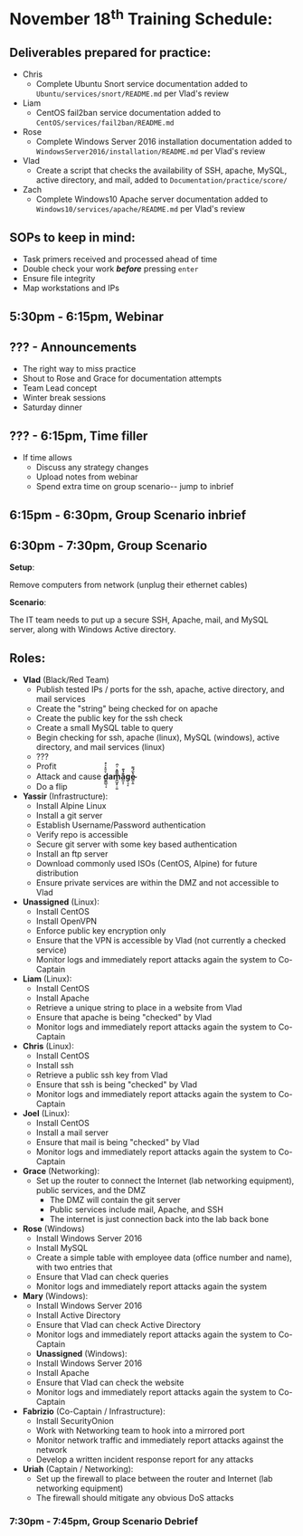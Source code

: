 # November 18<sup>th</sup> Training Schedule:

## Deliverables prepared for practice:
- Chris
  - Complete Ubuntu Snort service documentation added to `Ubuntu/services/snort/README.md` per Vlad's review
- Liam
  - CentOS fail2ban service documentation added to `CentOS/services/fail2ban/README.md`
- Rose
  - Complete Windows Server 2016 installation documentation added to `WindowsServer2016/installation/README.md` per Vlad's review
- Vlad
  - Create a script that checks the availability of SSH, apache, MySQL, active directory, and mail, added to `Documentation/practice/score/`
- Zach
  - Complete Windows10 Apache server documentation added to `Windows10/services/apache/README.md` per Vlad's review

## SOPs to keep in mind:
- Task primers received and processed ahead of time
- Double check your work ***before*** pressing `enter`
- Ensure file integrity
- Map workstations and IPs

## 5:30pm - 6:15pm, Webinar 

## ??? - Announcements
- The right way to miss practice
- Shout to Rose and Grace for documentation attempts
- Team Lead concept
- Winter break sessions
- Saturday dinner

## ??? - 6:15pm, Time filler
- If time allows
  - Discuss any strategy changes
  - Upload notes from webinar
  - Spend extra time on group scenario-- jump to inbrief

## 6:15pm - 6:30pm, Group Scenario inbrief

## 6:30pm - 7:30pm, Group Scenario

**Setup**: 

Remove computers from network (unplug their ethernet cables)

**Scenario**:

The IT team needs to put up a secure SSH, Apache, mail, and MySQL server, along with Windows Active directory. 

## Roles:

- **Vlad** (Black/Red Team)
  - Publish tested IPs / ports for the ssh, apache, active directory, and mail services
  - Create the "string" being checked for on apache
  - Create the public key for the ssh check
  - Create a small MySQL table to query
  - Begin checking for ssh, apache (linux), MySQL (windows), active directory, and mail services (linux)
  - ???
  - Profit
  - Attack and cause **d̮̻̲͉̘ͮͧ̽͐ͤam̱̺̗͕̠̱̄̂̂͛ͬ̑a̪̹̹̐̉͊g̠̘͓e̴͖̩͍̔̈́͌**
  - Do a flip
- **Yassir** (Infrastructure):
  - Install Alpine Linux
  - Install a git server
  - Establish Username/Password authentication
  - Verify repo is accessible
  - Secure git server with some key based authentication
  - Install an ftp server
  - Download commonly used ISOs (CentOS, Alpine) for future distribution
  - Ensure private services are within the DMZ and not accessible to Vlad
- **Unassigned** (Linux):
  - Install CentOS
  - Install OpenVPN
  - Enforce public key encryption only
  - Ensure that the VPN is accessible by Vlad (not currently a checked service)
  - Monitor logs and immediately report attacks again the system to Co-Captain
- **Liam** (Linux):
  - Install CentOS
  - Install Apache
  - Retrieve a unique string to place in a website from Vlad
  - Ensure that apache is being "checked" by Vlad
  - Monitor logs and immediately report attacks again the system to Co-Captain
- **Chris** (Linux):
  - Install CentOS
  - Install ssh
  - Retrieve a public ssh key from Vlad
  - Ensure that ssh is being "checked" by Vlad
  - Monitor logs and immediately report attacks again the system to Co-Captain
- **Joel** (Linux):
  - Install CentOS
  - Install a mail server
  - Ensure that mail is being "checked" by Vlad
  - Monitor logs and immediately report attacks again the system to Co-Captain
- **Grace** (Networking):
  - Set up the router to connect the Internet (lab networking equipment), public services, and the DMZ
    - The DMZ will contain the git server
    - Public services include mail, Apache, and SSH
    - The internet is just connection back into the lab back bone
- **Rose** (Windows)
  - Install Windows Server 2016
  - Install MySQL 
  - Create a simple table with employee data (office number and name), with two entries that
  - Ensure that Vlad can check queries
  - Monitor logs and immediately report attacks again the system
- **Mary** (Windows):
  - Install Windows Server 2016
  - Install Active Directory
  - Ensure that Vlad can check Active Directory
  - Monitor logs and immediately report attacks again the system to Co-Captain
  - **Unassigned** (Windows):
  - Install Windows Server 2016
  - Install Apache
  - Ensure that Vlad can check the website
  - Monitor logs and immediately report attacks again the system to Co-Captain
- **Fabrizio** (Co-Captain / Infrastructure):
  - Install SecurityOnion
  - Work with Networking team to hook into a mirrored port
  - Monitor network traffic and immediately report attacks against the network
  - Develop a written incident response report for any attacks
- **Uriah** (Captain / Networking):
  - Set up the firewall to place between the router and Internet (lab networking equipment)
  - The firewall should mitigate any obvious DoS attacks
### 7:30pm - 7:45pm, Group Scenario Debrief
